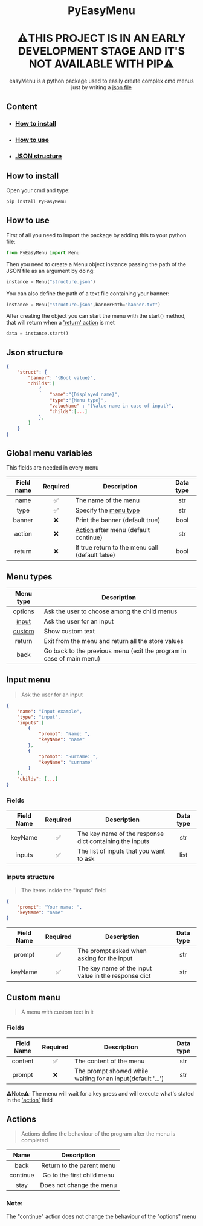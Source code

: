 # <div align="center">PyEasyMenu</div>

# <div align="center">:warning:THIS PROJECT IS IN AN EARLY DEVELOPMENT STAGE AND IT'S NOT AVAILABLE WITH PIP:warning:</div>

<div align="center">easyMenu is a python package used to easily create complex cmd menus just by writing a <a href="#json">json file</a></div>

## Content

- ### <a href="#install">How to install</a>
- ### <a href="#how">How to use</a>
- ### <a href="#json">JSON structure</a>

<div id="install"></div>

## How to install

Open  your cmd and type:

```python
pip install PyEasyMenu
```

<div id="how"></div>

## How to use

First of all you need to import the package by adding this to your python file:

```python
from PyEasyMenu import Menu
```
Then you need to create a Menu object instance passing the path of the JSON file as an argument by doing:

```python
instance = Menu("structure.json")
```

You can also define the path of a text file containing your banner:

```python
instance = Menu("structure.json",bannerPath="banner.txt")
```

After creating the object you can start the menu with the start() method, that will return when a <a href="#actions">'return' action</a> is met

```python
data = instance.start()
```

<div id="json"></div>

## Json structure

```json
{
    "struct": {
        "banner": "{Bool value}",
        "childs":[
            {
                "name":"{Displayed name}",
                "type":"{Menu type}",
                "valueName" : "{Value name in case of input}",
                "childs":[...]
            },
        ]
    }
}
```

## Global menu variables

This fields are needed in every menu 

Field name |Required|Description| Data type
:---------:|:------------:|-----------|:--------:|
name|:white_check_mark:| The name of the menu|str
type|:white_check_mark:|Specify the <a href="#">menu type</a>|str
banner|:x:| Print the banner (default true) | bool
action|:x:|<a href="#actions">Action</a> after menu (default continue)|str
return|:x:|If true return to the menu call (default false)|bool

## Menu types

Menu type |  Description |
:--------:|--------------|
options|Ask the user to choose among the child menus
<a href="#input">input</a>| Ask the user for an input
<a href="#custom">custom</a>|Show custom text
return|Exit from the menu and return all the store values
back| Go back to the previous menu (exit the program in case of main menu)

<a id="input"></a>

## Input menu

> Ask the user for an input

```json
{
    "name": "Input example",
    "type": "input",
    "inputs":[
        {
            "prompt": "Name: ",
            "keyName": "name"
        },
        {
            "prompt": "Surname: ",
            "keyName": "surname"
        }
    ],
    "childs": [...]
}
```

### Fields

Field Name | Required |Description|Data type
:---------:|:--------:|-----------|:----:
keyName| :white_check_mark:|The key name of the response dict containing  the inputs| str
inputs|:white_check_mark:|The list of inputs that you want to ask| list

### Inputs structure
> The items inside the "inputs" field

```json
{
    "prompt": "Your name: ",
    "keyName": "name"
}
```

Field Name | Required |Description|Data type
:---------:|:--------:|-----------|:----:
prompt|:white_check_mark:|The prompt asked when asking for the input| str
keyName|:white_check_mark:|The key name of the input value in the response dict| str

<div id="custom"></div>

## Custom menu

> A menu with custom text in it

### Fields

Field Name | Required |Description|Data type
:---------:|:--------:|-----------|:----:
content|:white_check_mark:|The content of the menu|str
prompt|:x:|The prompt showed while waiting for an input(default '...')|str

:warning:Note:warning:: The menu will wait for a key press and will execute what's stated in the <a href="#actions">'action'</a> field

<div id="actions"></div>

## Actions
> Actions define the behaviour of the program after the menu is completed

Name|Description
:---:|:---------:
back|Return to the parent menu
continue|Go to the first child menu
stay|Does not change the menu

### Note:
The "continue" action does not change the behaviour of the "options" menu
